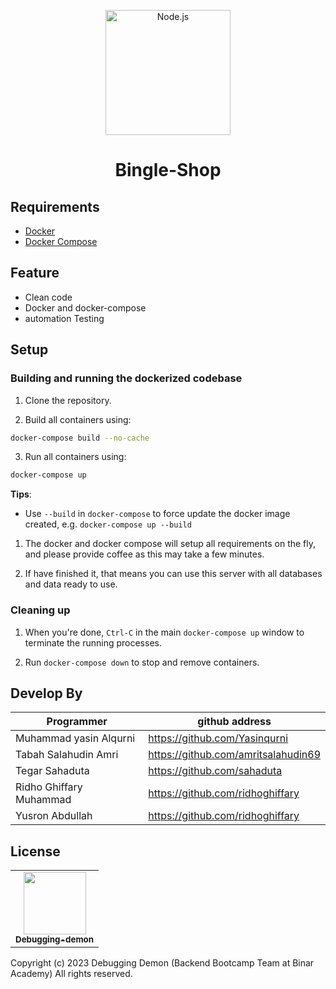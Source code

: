 <p align="center">
  <a href="https://https://github.com/Debugging-demon/Bingle-Shop" target="blank"><img src="https://res.cloudinary.com/deb05crrf/image/upload/v1683719945/express_vre91p.webp" width="200" alt="Node.js" /></a>
</p>

<h1 align="center">Bingle-Shop</h1>

## Requirements

- [Docker](https://www.docker.com/)
- [Docker Compose](https://docs.docker.com/compose/)

## Feature

- Clean code
- Docker and docker-compose
- automation Testing

## Setup

### Building and running the dockerized codebase

1. Clone the repository.

2. Build all containers using:
```bash
docker-compose build --no-cache
```

3. Run all containers using: 
```bash
docker-compose up
```

   **Tips**:

   - Use `--build` in `docker-compose` to force update the docker image created, e.g. `docker-compose up --build`

1. The docker and docker compose will setup all requirements on the fly, and please provide coffee as this may take a few minutes.

1. If have finished it, that means you can use this server with all databases and data ready to use.
### Cleaning up

1. When you're done, `Ctrl-C` in the main `docker-compose up` window to terminate the running processes.

1. Run `docker-compose down` to stop and remove containers.

## Develop By

| Programmer | github address |
| ---------- | -------------- |
| Muhammad yasin Alqurni | https://github.com/Yasinqurni |
| Tabah Salahudin Amri | https://github.com/amritsalahudin69 |
| Tegar Sahaduta | https://github.com/sahaduta |
| Ridho Ghiffary Muhammad | https://github.com/ridhoghiffary |
| Yusron Abdullah | https://github.com/ridhoghiffary |


<!-- markdownlint-enable -->
<!-- prettier-ignore-end -->
<!-- ALL-CONTRIBUTORS-LIST:END -->

## License
<table>
  <tr>
    <td align="center"><a href="https://github.com/orgs/Debugging-demon/people"><img src="https://avatars.githubusercontent.com/u/125386377?s=200&v=4" width="100px;" alt=""/><br /><sub><b>Debugging-demon</b></sub></a></td>
  </tr>
</table>
Copyright (c) 2023 Debugging Demon (Backend Bootcamp Team at Binar Academy)
All rights reserved.